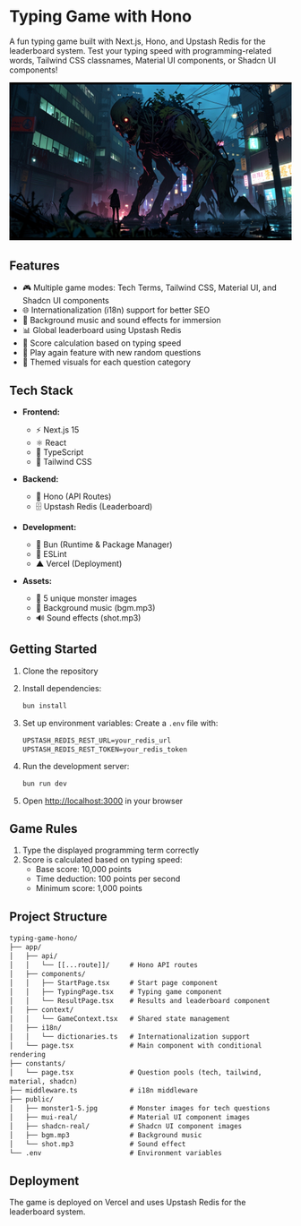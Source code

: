 # Typing Game with Hono

A fun typing game built with Next.js, Hono, and Upstash Redis for the leaderboard system. Test your typing speed with programming-related words, Tailwind CSS classnames, Material UI components, or Shadcn UI components!

![Game Screenshot](./public/monster1.jpg)

## Features

- 🎮 Multiple game modes: Tech Terms, Tailwind CSS, Material UI, and Shadcn UI components
- 🌐 Internationalization (i18n) support for better SEO
- 🎵 Background music and sound effects for immersion
- 📊 Global leaderboard using Upstash Redis
- 🎯 Score calculation based on typing speed
- 🔄 Play again feature with new random questions
- 🎨 Themed visuals for each question category

## Tech Stack

- **Frontend:**

  - ⚡ Next.js 15
  - ⚛️ React
  - 📘 TypeScript
  - 🎨 Tailwind CSS

- **Backend:**

  - 🚀 Hono (API Routes)
  - 🗄️ Upstash Redis (Leaderboard)

- **Development:**

  - 🏃 Bun (Runtime & Package Manager)
  - 🔧 ESLint
  - ▲ Vercel (Deployment)

- **Assets:**
  - 👾 5 unique monster images
  - 🎵 Background music (bgm.mp3)
  - 🔊 Sound effects (shot.mp3)

## Getting Started

1. Clone the repository
2. Install dependencies:

   ```bash
   bun install
   ```

3. Set up environment variables:
   Create a `.env` file with:

   ```
   UPSTASH_REDIS_REST_URL=your_redis_url
   UPSTASH_REDIS_REST_TOKEN=your_redis_token
   ```

4. Run the development server:

   ```bash
   bun run dev
   ```

5. Open [http://localhost:3000](http://localhost:3000) in your browser

## Game Rules

1. Type the displayed programming term correctly
2. Score is calculated based on typing speed:
   - Base score: 10,000 points
   - Time deduction: 100 points per second
   - Minimum score: 1,000 points

## Project Structure

```
typing-game-hono/
├── app/
│   ├── api/
│   │   └── [[...route]]/     # Hono API routes
│   ├── components/
│   │   ├── StartPage.tsx     # Start page component
│   │   ├── TypingPage.tsx    # Typing game component
│   │   └── ResultPage.tsx    # Results and leaderboard component
│   ├── context/
│   │   └── GameContext.tsx   # Shared state management
│   ├── i18n/
│   │   └── dictionaries.ts   # Internationalization support
│   └── page.tsx              # Main component with conditional rendering
├── constants/
│   └── page.tsx              # Question pools (tech, tailwind, material, shadcn)
├── middleware.ts             # i18n middleware
├── public/
│   ├── monster1-5.jpg        # Monster images for tech questions
│   ├── mui-real/             # Material UI component images
│   ├── shadcn-real/          # Shadcn UI component images
│   ├── bgm.mp3               # Background music
│   └── shot.mp3              # Sound effect
└── .env                      # Environment variables
```

## Deployment

The game is deployed on Vercel and uses Upstash Redis for the leaderboard system.
